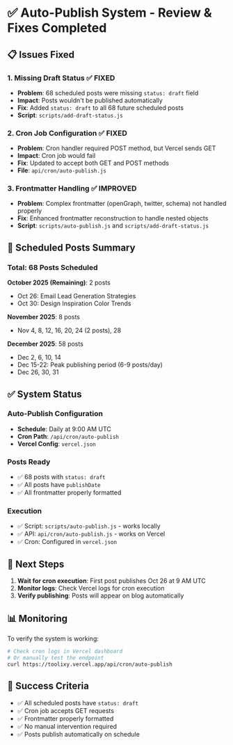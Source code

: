# ✅ Auto-Publish System - Review & Fixes Completed

## 📋 Issues Fixed

### 1. **Missing Draft Status** ✅ FIXED
- **Problem**: 68 scheduled posts were missing `status: draft` field
- **Impact**: Posts wouldn't be published automatically
- **Fix**: Added `status: draft` to all 68 future scheduled posts
- **Script**: `scripts/add-draft-status.js`

### 2. **Cron Job Configuration** ✅ FIXED
- **Problem**: Cron handler required POST method, but Vercel sends GET
- **Impact**: Cron job would fail
- **Fix**: Updated to accept both GET and POST methods
- **File**: `api/cron/auto-publish.js`

### 3. **Frontmatter Handling** ✅ IMPROVED
- **Problem**: Complex frontmatter (openGraph, twitter, schema) not handled properly
- **Fix**: Enhanced frontmatter reconstruction to handle nested objects
- **Script**: `scripts/auto-publish.js` and `scripts/add-draft-status.js`

## 📅 Scheduled Posts Summary

### Total: 68 Posts Scheduled

**October 2025 (Remaining)**: 2 posts
- Oct 26: Email Lead Generation Strategies
- Oct 30: Design Inspiration Color Trends

**November 2025**: 8 posts
- Nov 4, 8, 12, 16, 20, 24 (2 posts), 28

**December 2025**: 58 posts
- Dec 2, 6, 10, 14
- Dec 15-22: Peak publishing period (6-9 posts/day)
- Dec 26, 30, 31

## ✅ System Status

### Auto-Publish Configuration
- **Schedule**: Daily at 9:00 AM UTC
- **Cron Path**: `/api/cron/auto-publish`
- **Vercel Config**: `vercel.json`

### Posts Ready
- ✅ 68 posts with `status: draft`
- ✅ All posts have `publishDate`
- ✅ All frontmatter properly formatted

### Execution
- ✅ Script: `scripts/auto-publish.js` - works locally
- ✅ API: `api/cron/auto-publish.js` - works on Vercel
- ✅ Cron: Configured in `vercel.json`

## 🚀 Next Steps

1. **Wait for cron execution**: First post publishes Oct 26 at 9 AM UTC
2. **Monitor logs**: Check Vercel logs for cron execution
3. **Verify publishing**: Posts will appear on blog automatically

## 📊 Monitoring

To verify the system is working:
```bash
# Check cron logs in Vercel dashboard
# Or manually test the endpoint
curl https://toolixy.vercel.app/api/cron/auto-publish
```

## 🎯 Success Criteria

- ✅ All scheduled posts have `status: draft`
- ✅ Cron job accepts GET requests
- ✅ Frontmatter properly formatted
- ✅ No manual intervention required
- ✅ Posts publish automatically on schedule
